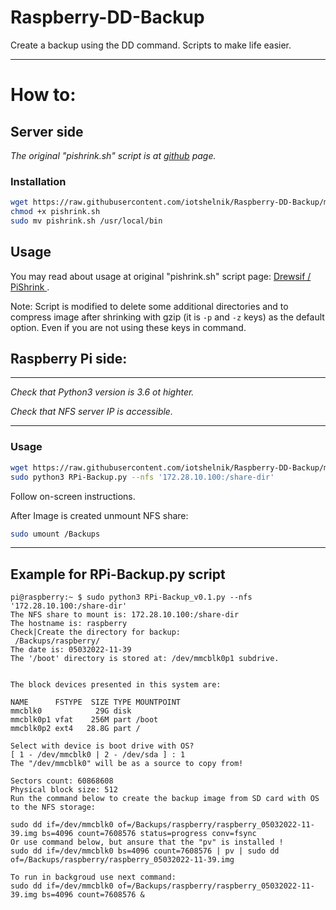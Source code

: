 # Raspberry-DD-Backup #
Create a backup using the DD command. Scripts to make life easier.

___
# How to: #
## Server side ##
_The original "pishrink.sh" script is at [github](https://github.com/Drewsif/PiShrink) page._

### Installation ###

```bash
wget https://raw.githubusercontent.com/iotshelnik/Raspberry-DD-Backup/main/pishrink.sh
chmod +x pishrink.sh
sudo mv pishrink.sh /usr/local/bin
```

## Usage ##

You may read about usage at original "pishrink.sh" script page:
[ Drewsif / PiShrink ](https://github.com/Drewsif/PiShrink#pishrink).

Note: Script is modified to delete some additional directories and to compress image after shrinking with gzip (it is `-p` and `-z` keys) as the default option. Even if you are not using these keys in command.

## Raspberry Pi side:
___
_Check that Python3 version is 3.6 ot highter._

_Check that NFS server IP is accessible._
___
### Usage ###

```bash
wget https://raw.githubusercontent.com/iotshelnik/Raspberry-DD-Backup/main/RPi-Backup.py
sudo python3 RPi-Backup.py --nfs '172.28.10.100:/share-dir'
```
Follow on-screen instructions.

After Image is created unmount NFS share:
```bash
sudo umount /Backups
```

___

## Example for RPi-Backup.py script ##
```
pi@raspberry:~ $ sudo python3 RPi-Backup_v0.1.py --nfs '172.28.10.100:/share-dir'
The NFS share to mount is: 172.28.10.100:/share-dir 
The hostname is: raspberry
Check|Create the directory for backup: 
 /Backups/raspberry/
The date is: 05032022-11-39
The '/boot' directory is stored at: /dev/mmcblk0p1 subdrive.


The block devices presented in this system are:

NAME      FSTYPE  SIZE TYPE MOUNTPOINT
mmcblk0            29G disk 
mmcblk0p1 vfat    256M part /boot
mmcblk0p2 ext4   28.8G part /

Select with device is boot drive with OS?
[ 1 - /dev/mmcblk0 | 2 - /dev/sda ] : 1
The "/dev/mmcblk0" will be as a source to copy from!

Sectors count: 60868608
Physical block size: 512
Run the command below to create the backup image from SD card with OS to the NFS storage:

sudo dd if=/dev/mmcblk0 of=/Backups/raspberry/raspberry_05032022-11-39.img bs=4096 count=7608576 status=progress conv=fsync
Or use command below, but ansure that the "pv" is installed !
sudo dd if=/dev/mmcblk0 bs=4096 count=7608576 | pv | sudo dd of=/Backups/raspberry/raspberry_05032022-11-39.img

To run in backgroud use next command:
sudo dd if=/dev/mmcblk0 of=/Backups/raspberry/raspberry_05032022-11-39.img bs=4096 count=7608576 &
```